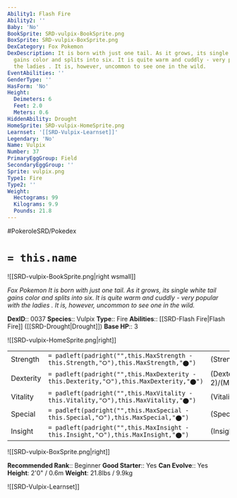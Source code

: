 ```yaml
---
Ability1: Flash Fire
Ability2: ''
Baby: 'No'
BookSprite: SRD-vulpix-BookSprite.png
BoxSprite: SRD-vulpix-BoxSprite.png
DexCategory: Fox Pokemon
DexDescription: It is born with just one tail. As it grows, its single white tail
  gains color and splits into six. It is quite warm and cuddly - very popular with
  the ladies . It is, however, uncommon to see one in the wild.
EventAbilities: ''
GenderType: ''
HasForm: 'No'
Height:
  Deimeters: 6
  Feet: 2.0
  Meters: 0.6
HiddenAbility: Drought
HomeSprite: SRD-vulpix-HomeSprite.png
Learnset: '[[SRD-Vulpix-Learnset]]'
Legendary: 'No'
Name: Vulpix
Number: 37
PrimaryEggGroup: Field
SecondaryEggGroup: ''
Sprite: vulpix.png
Type1: Fire
Type2: ''
Weight:
  Hectograms: 99
  Kilograms: 9.9
  Pounds: 21.8
---
```


#PokeroleSRD/Pokedex

# `= this.name`

![[SRD-vulpix-BookSprite.png|right wsmall]]

*Fox Pokemon*
*It is born with just one tail. As it grows, its single white tail gains color and splits into six. It is quite warm and cuddly - very popular with the ladies . It is, however, uncommon to see one in the wild.*

**DexID**:: 0037
**Species**:: Vulpix
**Type**:: Fire
**Abilities**:: [[SRD-Flash Fire|Flash Fire]] ([[SRD-Drought|Drought]])
**Base HP**:: 3

![[SRD-vulpix-HomeSprite.png|right]]

|           |                                                                                        |                                          |
| --------- | -------------------------------------------------------------------------------------- | ---------------------------------------- |
| Strength  | `= padleft(padright("",this.MaxStrength - this.Strength,"⭘"),this.MaxStrength,"⬤")`    | (Strength::1)/(MaxStrength::3)   |
| Dexterity | `= padleft(padright("",this.MaxDexterity - this.Dexterity,"⭘"),this.MaxDexterity,"⬤")` | (Dexterity:: 2)/(MaxDexterity::4) |
| Vitality  | `= padleft(padright("",this.MaxVitality - this.Vitality,"⭘"),this.MaxVitality,"⬤")`    | (Vitality::1)/(MaxVitality::3)   |
| Special   | `= padleft(padright("",this.MaxSpecial - this.Special,"⭘"),this.MaxSpecial,"⬤")`       | (Special::2)/(MaxSpecial::4)     |
| Insight   | `= padleft(padright("",this.MaxInsight - this.Insight,"⭘"),this.MaxInsight,"⬤")`       | (Insight::2)/(MaxInsight::4)     |

![[SRD-vulpix-BoxSprite.png|right]]

**Recommended Rank**:: Beginner
**Good Starter**:: Yes
**Can Evolve**:: Yes
**Height**: 2'0" / 0.6m
**Weight**: 21.8lbs / 9.9kg

![[SRD-Vulpix-Learnset]]